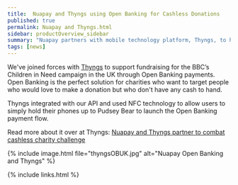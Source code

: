 ```yaml
---
title:  Nuapay and Thyngs using Open Banking for Cashless Donations
published: true
permalink: Nuapay and Thyngs.html
sidebar: productOverview_sidebar
summary: "Nuapay partners with mobile technology platform, Thyngs, to help charities tackle the decline in donations due to reductions in consumer cash use."
tags: [news]
---
```



We've joined forces with [Thyngs](https://thyngs.net/) to support fundraising for the BBC’s Children in Need campaign in the UK through Open Banking payments. 
Open Banking is the perfect solution for charities who want to target people who would love to make a donation but who don't have any cash to hand. 

Thyngs integrated with our API and used NFC technology to allow users to simply hold their phones up to Pudsey Bear to launch the Open Banking payment flow. 

Read more about it over at Thyngs: [Nuapay and Thyngs partner to combat cashless charity challenge](https://thyngs.net/articles/nuapay-children-in-need-2019)


{% include image.html file="thyngsOBUK.jpg" alt="Nuapay Open Banking and Thyngs" %}


{% include links.html %}
